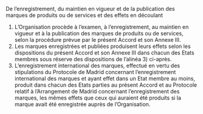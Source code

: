 De l’enregistrement, du maintien en vigueur et
de la publication des marques de produits ou
de services et des effets en découlant
1) L’Organisation procède à l’examen, à l’enregistrement, au maintien en vigueur et à la
publication des marques de produits ou de services, selon la procédure prévue par le
présent Accord et son Annexe III.
2) Les marques enregistrées et publiées produisent leurs effets selon les dispositions du
présent Accord et son Annexe III dans chacun des Etats membres sous réserve des
dispositions de l’alinéa 3) ci-après.
3) L’enregistrement international des marques, effectué en vertu des stipulations du
Protocole de Madrid concernant l’enregistrement international des marques et ayant
effet dans un Etat membre au moins, produit dans chacun des Etats parties au présent
Accord et au Protocole relatif à l’Arrangement de Madrid concernant l’enregistrement
des marques, les mêmes effets que ceux qui auraient été produits si la marque avait été
enregistrée auprès de l’Organisation.